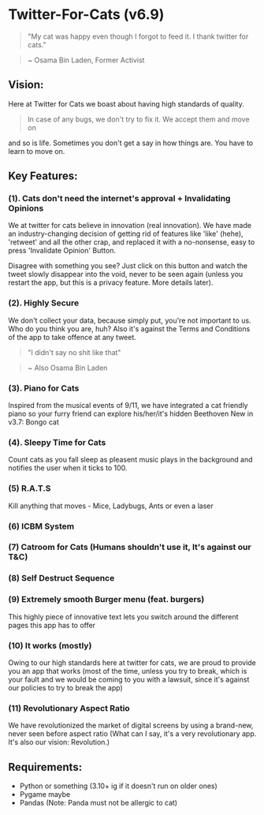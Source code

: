 # Twitter-For-Cats (v6.9)
> "My cat was happy even though I forgot to feed it. I thank twitter for cats."

> ~ Osama Bin Laden, Former Activist

## Vision:
Here at Twitter for Cats we boast about having high standards of quality. 
> In case of any bugs, we don't try to fix it. We accept them and move on

and so is life. Sometimes you don't get a say in how things are. You have to learn to move on.

## Key Features:

### (1). Cats don't need the internet's approval + Invalidating Opinions
We at twitter for cats believe in innovation (real innovation). We have made an industry-changing decision of getting rid of features like 'like' (hehe), 'retweet' and all the other crap, and replaced it with a no-nonsense, easy to press 'Invalidate Opinion' Button.

Disagree with something you see? Just click on this button and watch the tweet slowly disappear into the void, never to be seen again (unless you restart the app, but this is a privacy feature. More details later).

### (2). Highly Secure
We don't collect your data, because simply put, you're not important to us. Who do you think you are, huh?
Also it's against the Terms and Conditions of the app to take offence at any tweet.
> "I didn't say no shit like that"

> ~ Also Osama Bin Laden

### (3). Piano for Cats
Inspired from the musical events of 9/11, we have integrated a cat friendly piano so your furry friend can explore his/her/it's hidden Beethoven
New in v3.7: Bongo cat

### (4). Sleepy Time for Cats
Count cats as you fall sleep as pleasent music plays in the background and notifies the user when it ticks to 100.

### (5) R.A.T.S
Kill anything that moves - Mice, Ladybugs, Ants or even a laser

### (6) ICBM System

### (7) Catroom for Cats (Humans shouldn't use it, It's against our T&C)

### (8) Self Destruct Sequence

### (9) Extremely smooth Burger menu (feat. burgers)
This highly piece of innovative text lets you switch around the different pages this app has to offer

### (10) It works (mostly)
Owing to our high standards here at twitter for cats, we are proud to provide you an app that works (most of the time, unless you try to break, which is your fault and we would be coming to you with a lawsuit, since it's against our policies to try to break the app)

### (11) Revolutionary Aspect Ratio
We have revolutionized the market of digital screens by using a brand-new, never seen before aspect ratio <ratio to be inserted here> (What can I say, it's a very revolutionary app. It's also our vision: Revolution.)

## Requirements:
- Python or something  (3.10+ ig if it doesn't run on older ones)
- Pygame maybe
- Pandas (Note: Panda must not be allergic to cat)
